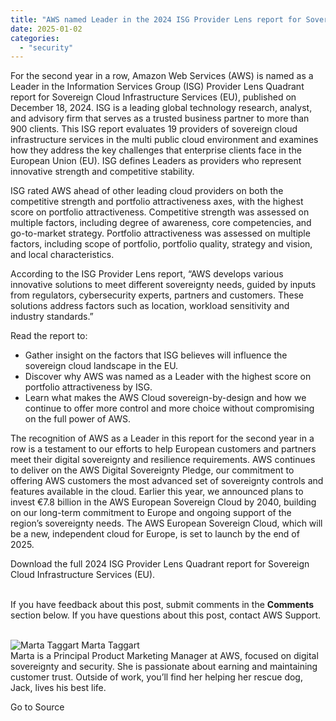 ```yaml
---
title: "AWS named Leader in the 2024 ISG Provider Lens report for Sovereign Cloud Infrastructure Services (EU)"
date: 2025-01-02
categories: 
  - "security"
---
```


For the second year in a row, Amazon Web Services (AWS) is named as a Leader in the Information Services Group (ISG) Provider Lens Quadrant report for Sovereign Cloud Infrastructure Services (EU), published on December 18, 2024. ISG is a leading global technology research, analyst, and advisory firm that serves as a trusted business partner to more than 900 clients. This ISG report evaluates 19 providers of sovereign cloud infrastructure services in the multi public cloud environment and examines how they address the key challenges that enterprise clients face in the European Union (EU). ISG defines Leaders as providers who represent innovative strength and competitive stability.

ISG rated AWS ahead of other leading cloud providers on both the competitive strength and portfolio attractiveness axes, with the highest score on portfolio attractiveness. Competitive strength was assessed on multiple factors, including degree of awareness, core competencies, and go-to-market strategy. Portfolio attractiveness was assessed on multiple factors, including scope of portfolio, portfolio quality, strategy and vision, and local characteristics.

According to the ISG Provider Lens report, “AWS develops various innovative solutions to meet different sovereignty needs, guided by inputs from regulators, cybersecurity experts, partners and customers. These solutions address factors such as location, workload sensitivity and industry standards.”

Read the report to:

- Gather insight on the factors that ISG believes will influence the sovereign cloud landscape in the EU.
- Discover why AWS was named as a Leader with the highest score on portfolio attractiveness by ISG.
- Learn what makes the AWS Cloud sovereign-by-design and how we continue to offer more control and more choice without compromising on the full power of AWS.

The recognition of AWS as a Leader in this report for the second year in a row is a testament to our efforts to help European customers and partners meet their digital sovereignty and resilience requirements. AWS continues to deliver on the AWS Digital Sovereignty Pledge, our commitment to offering AWS customers the most advanced set of sovereignty controls and features available in the cloud. Earlier this year, we announced plans to invest €7.8 billion in the AWS European Sovereign Cloud by 2040, building on our long-term commitment to Europe and ongoing support of the region’s sovereignty needs. The AWS European Sovereign Cloud, which will be a new, independent cloud for Europe, is set to launch by the end of 2025.

Download the full 2024 ISG Provider Lens Quadrant report for Sovereign Cloud Infrastructure Services (EU).

   
If you have feedback about this post, submit comments in the **Comments** section below. If you have questions about this post, contact AWS Support.  
 

![Marta Taggart](https://d2908q01vomqb2.cloudfront.net/22d200f8670dbdb3e253a90eee5098477c95c23d/2019/07/08/Marta-Taggart-author.jpg) Marta Taggart  
Marta is a Principal Product Marketing Manager at AWS, focused on digital sovereignty and security. She is passionate about earning and maintaining customer trust. Outside of work, you’ll find her helping her rescue dog, Jack, lives his best life.

Go to Source
